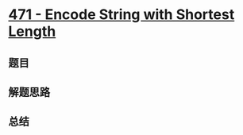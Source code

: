 # [471 - Encode String with Shortest Length](https://leetcode.com/problems/encode-string-with-shortest-length/)

## 题目


## 解题思路


## 总结



